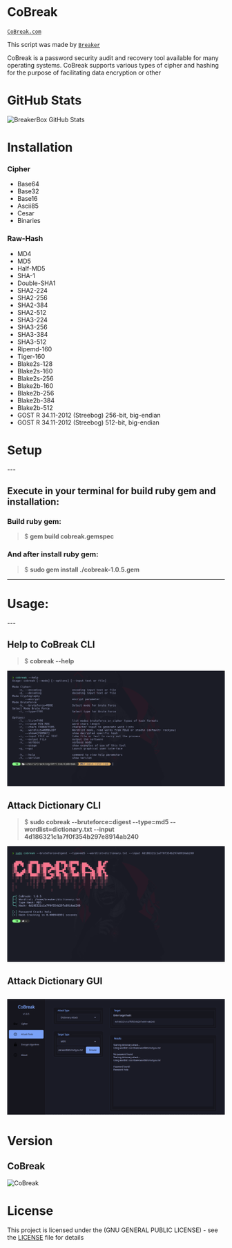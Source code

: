 # CoBreak

[`CoBreak.com`](https://github.com/BreakingTWS/CoBreak.git)

This script was made by [`Breaker`](https://github.com/BreakingTWS/CoBreak.git)

CoBreak is a password security audit and recovery tool available for many operating systems. CoBreak supports various types of cipher and hashing for the purpose of facilitating data encryption or other

# GitHub Stats

![BreakerBox GitHub Stats](https://github-readme-stats.vercel.app/api?username=BreakingTWS&show_icons=true&theme=midnight-purple)





<h1> Installation</h2>

<h3> Cipher</h3>

 - Base64
 - Base32
 - Base16
 - Ascii85
 - Cesar
 - Binaries

<h3> Raw-Hash</h3>

 - MD4
 - MD5
 - Half-MD5
 - SHA-1
 - Double-SHA1
 - SHA2-224
 - SHA2-256
 - SHA2-384
 - SHA2-512
 - SHA3-224
 - SHA3-256
 - SHA3-384
 - SHA3-512
 - Ripemd-160
 - Tiger-160
 - Blake2s-128
 - Blake2s-160
 - Blake2s-256
 - Blake2b-160
 - Blake2b-256
 - Blake2b-384
 - Blake2b-512
 - GOST R 34.11-2012 (Streebog) 256-bit, big-endian
 - GOST R 34.11-2012 (Streebog) 512-bit, big-endian

<h1>Setup</h1>
---
<h2>Execute in your terminal for build ruby gem and installation:</h2>

<h3>Build ruby gem:</h3>

> $ **gem build cobreak.gemspec**

<h3>And after install ruby gem:</h3>

> $ **sudo gem install ./cobreak-1.0.5.gem**
---

<h1>Usage:</h1>
---
<h2>Help to CoBreak CLI</h2>

> $ **cobreak --help**

![CoBreak Help](img/CoBreak_Help.png)

<h2>Attack Dictionary CLI</h2>

> $ **sudo cobreak --bruteforce=digest --type=md5 --wordlist=dictionary.txt --input 4d186321c1a7f0f354b297e8914ab240**

![CoBreak Help](img/Attack_CLI.png)

<h2>Attack Dictionary GUI</h2>

![CoBreak Help](img/Attack_GUI.png)
---

<h1></h1>

# Version
## CoBreak

![CoBreak](https://img.shields.io/badge/CoBreak-1.0.5-blueviolet)

# License

This project is licensed under the (GNU GENERAL PUBLIC LICENSE) - see the [LICENSE](LICENSE) file for details

